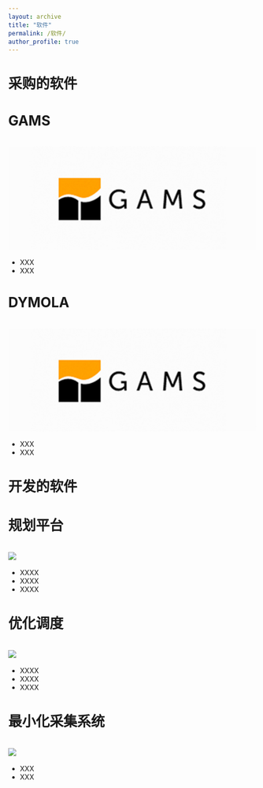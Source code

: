 ```yaml
---
layout: archive
title: "软件"
permalink: /软件/
author_profile: true
---
```


采购的软件
======
GAMS
======
<br/><img src='/images/123.png'> 
* XXX
* XXX

DYMOLA
======
<br/><img src='/images/123.png'> 
* XXX
* XXX






开发的软件
======

规划平台
======
  <br/><img src='/images/规划.jpg'>
* XXXX
* XXXX
* XXXX


优化调度
======
  <br/><img src='/images/优化调度.jpg'>
* XXXX
 * XXXX
* XXXX

最小化采集系统
======
<br/><img src='/images/最小化采集.png'> 
* XXX
* XXX

